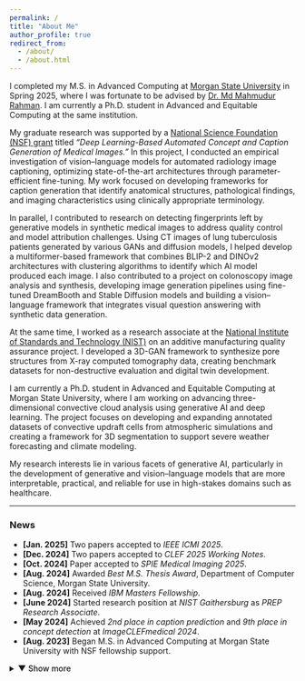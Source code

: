 ```yaml
---
permalink: /
title: "About Me"
author_profile: true
redirect_from:
  - /about/
  - /about.html
---
```


I completed my M.S. in Advanced Computing at [Morgan State University](https://www.morgan.edu/) in Spring 2025, where I was fortunate to be advised by [Dr. Md Mahmudur Rahman](https://www.morgan.edu/computer-science/faculty-and-staff/md-rahman). I am currently a Ph.D. student in Advanced and Equitable Computing at the same institution.  

My graduate research was supported by a [National Science Foundation (NSF) grant](https://www.nsf.gov/awardsearch/showAward?AWD_ID=2131207&HistoricalAwards=false) titled *“Deep Learning-Based Automated Concept and Caption Generation of Medical Images.”* In this project, I conducted an empirical investigation of vision–language models for automated radiology image captioning, optimizing state-of-the-art architectures through parameter-efficient fine-tuning. My work focused on developing frameworks for caption generation that identify anatomical structures, pathological findings, and imaging characteristics using clinically appropriate terminology.  

In parallel, I contributed to research on detecting fingerprints left by generative models in synthetic medical images to address quality control and model attribution challenges. Using CT images of lung tuberculosis patients generated by various GANs and diffusion models, I helped develop a multiformer-based framework that combines BLIP-2 and DINOv2 architectures with clustering algorithms to identify which AI model produced each image. I also contributed to a project on colonoscopy image analysis and synthesis, developing image generation pipelines using fine-tuned DreamBooth and Stable Diffusion models and building a vision–language framework that integrates visual question answering with synthetic data generation.  

At the same time, I worked as a research associate at the [National Institute of Standards and Technology (NIST)](https://www.nist.gov/additive-manufacturing) on an additive manufacturing quality assurance project. I developed a 3D-GAN framework to synthesize pore structures from X-ray computed tomography data, creating benchmark datasets for non-destructive evaluation and digital twin development.  

I am currently a Ph.D. student in Advanced and Equitable Computing at Morgan State University, where I am working on advancing three-dimensional convective cloud analysis using generative AI and deep learning. The project focuses on developing and expanding annotated datasets of convective updraft cells from atmospheric simulations and creating a framework for 3D segmentation to support severe weather forecasting and climate modeling.  

My research interests lie in various facets of generative AI, particularly in the development of generative and vision–language models that are more interpretable, practical, and reliable for use in high-stakes domains such as healthcare.  

---

### **News**

- **[Jan. 2025]** Two papers accepted to *IEEE ICMI 2025*.  
- **[Dec. 2024]** Two papers accepted to *CLEF 2025 Working Notes*.  
- **[Oct. 2024]** Paper accepted to *SPIE Medical Imaging 2025*.  
- **[Aug. 2024]** Awarded *Best M.S. Thesis Award*, Department of Computer Science, Morgan State University.  
- **[Aug. 2024]** Received *IBM Masters Fellowship*.  
- **[June 2024]** Started research position at *NIST Gaithersburg* as *PREP Research Associate*.  
- **[May 2024]** Achieved *2nd place in caption prediction* and *9th place in concept detection* at *ImageCLEFmedical 2024*.  
- **[Aug. 2023]** Began M.S. in Advanced Computing at Morgan State University with NSF fellowship support.  

<details>
<summary><strong style="font-weight:500;">▼ Show more</strong></summary>
<br>

- **[Aug. 2023]** Started *Graduate Research Assistant* position on *NSF Grant #2131307*.  
- **[May 2023]** Completed *Data Analyst Internship* at *iFarmer Ltd.*  
- **[Nov. 2022]** Graduated with *B.S. in Computer Science and Engineering* from *North South University, Bangladesh.*  

</details>


